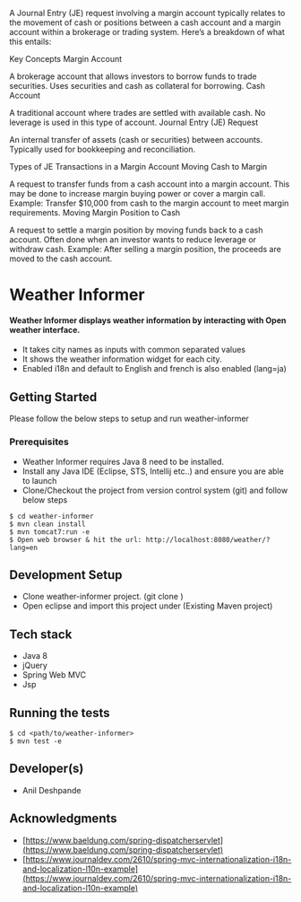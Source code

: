 
A Journal Entry (JE) request involving a margin account typically relates to the movement of cash or positions between a cash account and a margin account within a brokerage or trading system. Here’s a breakdown of what this entails:

Key Concepts
Margin Account

A brokerage account that allows investors to borrow funds to trade securities.
Uses securities and cash as collateral for borrowing.
Cash Account

A traditional account where trades are settled with available cash.
No leverage is used in this type of account.
Journal Entry (JE) Request

An internal transfer of assets (cash or securities) between accounts.
Typically used for bookkeeping and reconciliation.

Types of JE Transactions in a Margin Account
Moving Cash to Margin

A request to transfer funds from a cash account into a margin account.
This may be done to increase margin buying power or cover a margin call.
Example:
Transfer $10,000 from cash to the margin account to meet margin requirements.
Moving Margin Position to Cash

A request to settle a margin position by moving funds back to a cash account.
Often done when an investor wants to reduce leverage or withdraw cash.
Example:
After selling a margin position, the proceeds are moved to the cash account.




# Weather Informer

####  Weather Informer displays weather information by interacting with Open weather interface.

  - It takes city names as inputs with common separated values
  - It shows the weather information widget for each city.
  - Enabled i18n and default to English and french is also enabled (lang=ja)

## Getting Started

Please follow the below steps to setup and run weather-informer

### Prerequisites

- Weather Informer requires Java 8 need to be installed.
- Install any Java IDE (Eclipse, STS, Intellij etc..) and ensure you are able to launch
-  Clone/Checkout the project from version control system (git) and follow below steps

```
$ cd weather-informer
$ mvn clean install 
$ mvn tomcat7:run -e
$ Open web browser & hit the url: http://localhost:8080/weather/?lang=en
```
## Development Setup

- Clone weather-informer project. (git clone <repo url>)
- Open eclipse and import this project under (Existing Maven project)

## Tech stack

- Java 8
- jQuery
- Spring Web MVC
- Jsp


## Running the tests
```
$ cd <path/to/weather-informer>
$ mvn test -e
```
## Developer(s)

*  Anil Deshpande

## Acknowledgments

* [https://www.baeldung.com/spring-dispatcherservlet](https://www.baeldung.com/spring-dispatcherservlet)
* [https://www.journaldev.com/2610/spring-mvc-internationalization-i18n-and-localization-l10n-example](https://www.journaldev.com/2610/spring-mvc-internationalization-i18n-and-localization-l10n-example)
